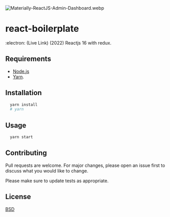 <img src="https://codedthemes.com/wp-content/uploads/edd/2022/05/Materially-ReactJS-Admin-Dashboard.webp" alt="Materially-ReactJS-Admin-Dashboard.webp" width=""/>

# react-boilerplate

:electron: (Live Link) (2022) Reactjs 16 with redux.

## Requirements

* [Node.js](https://nodejs.org/en/)
* [Yarn](https://yarnpkg.com/).

## Installation

```bash
  yarn install
  # yarn
```

## Usage

```bash
  yarn start
```

## Contributing
Pull requests are welcome. For major changes, please open an issue first to discuss what you would like to change.

Please make sure to update tests as appropriate.

## License
[BSD](https://opensource.org/licenses/BSD-3-Clause)
